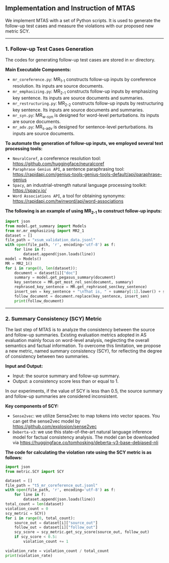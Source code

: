 ## Implementation and Instruction of MTAS

We implement MTAS with a set of Python scripts. It is used to generate the follow-up test cases and measure the violations with our proposed new metric SCY.

---

### 1. Follow-up Test Cases Generation

The codes for generating follow-up test cases are stored in `mr` directory.

**Main Executable Components:**
* `mr_coreference.py`: MR<sub>1-1</sub> constructs follow-up inputs by coreference resolution. Its inputs are source documents.
* `mr_emphasizing.py`: MR<sub>2-1</sub> constructs follow-up inputs by emphasizing key sentence. Its inputs are source documents and summaries.
* `mr_restructuring.py`: MR<sub>2-2</sub> constructs follow-up inputs by restructuring key sentence. Its inputs are source documents and summaries.
* `mr_syn.py`: MR<sub>w-syn</sub> is designed for word-level perturbations. its inputs are source documents.
* `mr_adv.py`: MR<sub>s-adv</sub> is designed for sentence-level perturbations. its inputs are source documents.

**To automate the generation of follow-up inputs, we employed several text processing tools:**
* `NeuralCoref`, a coreference resolution tool: <https://github.com/huggingface/neuralcoref>
* `Paraphrase Genius API`, a sentence paraphrasing tool:  <https://rapidapi.com/genius-tools-genius-tools-default/api/paraphrase-genius>
* `Spacy`, an industrial-strength natural language processing toolkit:  <https://spacy.io/>
* `Word Associations API`, a tool for obtaining synonyms:  <https://rapidapi.com/twinword/api/word-associations>

**The following is an example of using MR<sub>2-1</sub> to construct follow-up inputs:**
```python
import json
from model.get_summary import Models
from mr.mr_emphasizing import MR2_1
dataset = []
file_path = "xsum_validation_data.jsonl"
with open(file_path, 'r', encoding='utf-8') as f:
    for line in f:
        dataset.append(json.loads(line))
model = Models()
MR = MR2_1()
for i in range(0, len(dataset)):
    document = dataset[i]["doc"]
    summary = model.get_pegasus_summary(document)
    key_sentence = MR.get_most_rel_sen(document, summary)
    rephrased_key_sentence = MR.get_rephrased_sen(key_sentence)
    insert_sen = key_sentence + "\nThat is, " + summary[:1].lower() + summary[1:]
    follow_document = document.replace(key_sentence, insert_sen)
    print(follow_document)
```
---

### 2. Summary Consistency (SCY) Metric
The last step of MTAS is to analyze the consistency between the source and follow-up summaries. Existing evaluation metrics adopted in AS evaluation mainly focus on word-level analysis, neglecting the overall semantics and factual information. To overcome this limitation, we propose a new metric, named summary consistency (SCY), for reflecting the degree of consistency between two summaries.

**Input and Output:**
* Input: the source summary and follow-up summary.
* Output: a consistency score less than or equal to 1.
  
In our experiments, if the value of SCY is less than 0.5, the source summary and follow-up summaries are considered inconsistent.

**Key components of SCY:**
* `Sense2vec`: we utilize Sense2vec to map tokens into vector spaces. You can get the sense2vec model by <https://github.com/explosion/sense2vec>
* `Deberta-v3`: we use this state-of-the-art natural language inference model for factual consistency analysis. The model can be downloaded via <https://huggingface.co/tomhosking/deberta-v3-base-debiased-nli>

**The code for calculating the violation rate using the SCY metric is as follows:**

```python
import json
from metric.SCY import SCY

dataset = []
file_path = "t5_mr_coreference_out.jsonl"
with open(file_path, 'r', encoding='utf-8') as f:
    for line in f:
        dataset.append(json.loads(line))
total_count = len(dataset)
violation_count = 0
scy_metric = SCY()
for i in range(0, total_count):
    source_out = dataset[i]["source_out"]
    follow_out = dataset[i]["follow_out"]
    scy_score = scy_metric.get_scy_score(source_out, follow_out)
    if scy_score < 0.5:
        violation_count += 1
        
violation_rate = violation_count / total_count
print(violation_rate)
```
























